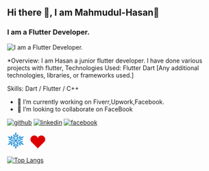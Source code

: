 ## Hi there 👋,  I am Mahmudul-Hasan👋

### I am a Flutter Developer.
![I am a Flutter Developer.]([https://media.licdn.com/dms/image/D5616AQFWZ2bWm1SxzQ/profile-displaybackgroundimage-shrink_350_1400/0/1706808334889?e=1725494400&v=beta&t=-hrQro2L5vSMYY5rSmvz5S8uWKW4NZN6dcTWsGQHw4A](https://www.facebook.com/photo/?fbid=707789341446205&set=a.109230407968771))

*Overview:
I am Hasan a junior flutter developer. I have done various projects with flutter,
Technologies Used:
Flutter
Dart
[Any additional technologies, libraries, or frameworks used.]

Skills: Dart / Flutter / C++

- 🔭 I’m currently working on Fiverr,Upwork,Facebook. 
- 👯 I’m looking to collaborate on FaceBook


[<img src='https://cdn.jsdelivr.net/npm/simple-icons@3.0.1/icons/github.svg' alt='github' height='40'>](https://github.com/mahmudulhasan-app)  [<img src='https://cdn.jsdelivr.net/npm/simple-icons@3.0.1/icons/linkedin.svg' alt='linkedin' height='40'>](https://www.linkedin.com/in/https://www.linkedin.com/in/mahmudul-hasan-a195a0293//)  [<img src='https://cdn.jsdelivr.net/npm/simple-icons@3.0.1/icons/facebook.svg' alt='facebook' height='40'>](https://www.facebook.com/https://www.facebook.com/profile.php?id=100066454374597)  

<a href='https://archiveprogram.github.com/'><img src='https://raw.githubusercontent.com/acervenky/animated-github-badges/master/assets/acbadge.gif' width='40' height='40'></a> <a href='https://docs.github.com/en/github/supporting-the-open-source-community-with-github-sponsors'><img src='https://raw.githubusercontent.com/acervenky/animated-github-badges/master/assets/sponsorbadge.gif' width='35' height='35'></a> 

[![Top Langs](https://github-readme-stats.vercel.app/api/top-langs/?username=mahmudulhasan-app)](https://github.com/anuraghazra/github-readme-stats)

